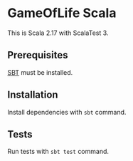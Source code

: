 GameOfLife Scala
================

This is Scala 2.17 with ScalaTest 3.


Prerequisites
-------------

[SBT](https://www.scala-sbt.org/) must be installed.


Installation
-------------

Install dependencies with `sbt` command.


Tests
-----

Run tests with `sbt test` command.
